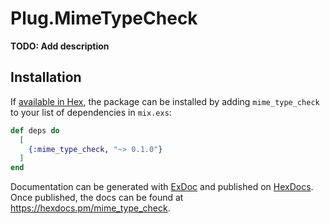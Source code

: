 # Plug.MimeTypeCheck

**TODO: Add description**

## Installation

If [available in Hex](https://hex.pm/docs/publish), the package can be installed
by adding `mime_type_check` to your list of dependencies in `mix.exs`:

```elixir
def deps do
  [
    {:mime_type_check, "~> 0.1.0"}
  ]
end
```

Documentation can be generated with [ExDoc](https://github.com/elixir-lang/ex_doc)
and published on [HexDocs](https://hexdocs.pm). Once published, the docs can
be found at <https://hexdocs.pm/mime_type_check>.
